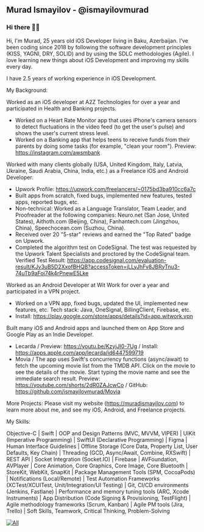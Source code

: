## Murad Ismayilov - @ismayilovmurad
### Hi there 👋🏻

Hi, I'm Murad, 25 years old iOS Developer living in Baku, Azerbaijan. I’ve been coding since 2018 by following the software development principles (KISS, YAGNI, DRY, SOLID) and by using the SDLC methodologies (Agile). I love learning new things about iOS Development and improving my skills every day.

I have 2.5 years of working experience in iOS Development.

My Background:

Worked as an iOS developer at A2Z Technologies for over a year and participated in Health and Banking projects.
 - Worked on a Heart Rate Monitor app that uses iPhone's camera sensors to detect fluctuations in the video feed (to get the user's pulse) and shows the user's current stress level.
 - Worked on a Banking app that helps teens to receive funds from their parents by doing some tasks (for example, "clean your room"). Preview: https://instagram.com/awsmbank


Worked with many clients globally (USA, United Kingdom, Italy, Latvia, Ukraine, Saudi Arabia, China, India, etc.) as a Freelance iOS and Android Developer.
 - Upwork Profile: https://upwork.com/freelancers/~0175bd3ba910cc6a7c
 - Built apps from scratch, fixed bugs, implemented new features, tested apps, reported bugs, etc.
 - Non-technical: Worked as a Language Translator, Team Leader, and Proofreader at the following companies: Neuro.net (San Jose, United States), Aithoth.com (Beijing, China), Fanhantech.com (Jingzhou, China), Speechocean.com (Suzhou, China).
 - Received over 20 "5-star" reviews and earned the "Top Rated" badge on Upwork.
 - Completed the algorithm test on CodeSignal. The test was requested by the Upwork Talent Specialists and proctored by the CodeSignal team. Verified Test Result: https://app.codesignal.com/evaluation-result/KJv3uB5D2XxofBHQB?accessToken=jLLyJhFv8JBRyTnu3-74uTb9aFoj74k4rPnewE5Lke


Worked as an Android Developer at Wit Work for over a year and participated in a VPN project.
 - Worked on a VPN app, fixed bugs, updated the UI, implemented new features, etc. Tech stack: Java, OneSignal, BillingClient, Firebase, etc.
 - Install: https://play.google.com/store/apps/details?id=app.witwork.vpn


Built many iOS and Android apps and launched them on App Store and Google Play as an Indie Developer.
 - Lecarda / Preview: https://youtu.be/KzyjJI0-7Ug / Install: https://apps.apple.com/app/lecarda/id6447599719
 - Movia / The app uses Swift's concurrency functions (async/await) to fetch the upcoming movie list from the TMDB API. Click on the movie to see the details of the movie. Start typing the movie name and see the immediate search result. Preview: https://youtube.com/shorts/2dR0ZAJcwCo / GitHub: https://github.com/ismayilovmurad/Movia


More Projects:
Please visit my website (https://muradismayilov.com) to learn more about me, and see my iOS, Android, and Freelance projects.


My Skills:

Objective-C | Swift | OOP and Design Patterns (MVC, MVVM, VIPER) | UIKit (Imperative Programming) | SwiftUI (Declarative Programming) | Figma | Human Interface Guidelines | Offline Storage (Core Data, Property List, User Defaults, Key Chain) | Threading (GCD, Async/Await, Combine, RXSwift) | REST API | Socket Integration (Socket.IO) | Firebase | AVFoundation, AVPlayer | Core Animation, Core Graphics, Core Image, Core Bluetooth | StoreKit, WebKit, SnapKit | Package Management Tools (SPM, CocoaPods) | Notifications (Local/Remote) | Test Automation Frameworks (XCTest/XCUITest, Unit/Integration/UI Testing) | Git, CI/CD environments (Jenkins, Fastlane) | Performance and memory tuning tools (ARC, Xcode Instruments) | App Distribution (Code Signing & Provisioning, TestFlight) | Agile methodology frameworks (Scrum, Kanban) | Agile PM tools (Jira, Trello) | Soft Skills, Teamwork, Critical Thinking, Problem-Solving

[![All](https://img.shields.io/badge/All-My_Portfolio-blue?style=for-the-badge)](https://muradismayilov.com)
